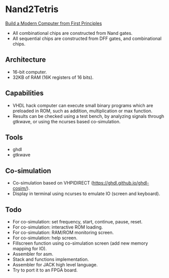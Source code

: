 # Nand2Tetris
[Build a Modern Computer from First Principles](https://www.nand2tetris.org/)

- All combinational chips are constructed from Nand gates.
- All sequential chips are constructed from DFF gates, and combinational chips.

## Architecture
- 16-bit computer.
- 32KB of RAM (16K registers of 16 bits).

## Capabilities
- VHDL hack computer can execute small binary programs which are preloaded in ROM, such as addition, multiplication or max function.
- Results can be checked using a test bench, by analyzing signals through gtkwave, or using the ncurses based co-simulation.

## Tools
- ghdl
- gtkwave

## Co-simulation
- Co-simulation based on VHPIDIRECT (https://ghdl.github.io/ghdl-cosim/).
- Display in terminal using ncurses to emulate IO (screen and keyboard).

## Todo
- For co-simulation: set frequency, start, continue, pause, reset.
- For co-simulation: interactive ROM loading.
- For co-simulation: RAM/ROM monitoring screen.
- For co-simulation: help screen.
- Fillscreen function using co-simulation screen (add new memory mapping for IO).
- Assembler for asm.
- Stack and functions implementation.
- Assembler for JACK high level language.
- Try to port it to an FPGA board.

